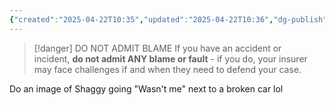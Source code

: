 ```yaml
---
{"created":"2025-04-22T10:35","updated":"2025-04-22T10:36","dg-publish":true,"dg-path":"Zettels/(6) In An Accident Do Not Admit Blame.md","permalink":"/zettels/6-in-an-accident-do-not-admit-blame/","dgPassFrontmatter":true,"noteIcon":"1"}
---
```


> [!danger] DO NOT ADMIT BLAME
> If you have an accident or incident, **do not admit ANY blame or fault** - if you do, your insurer may face challenges if and when they need to defend your case.

Do an image of Shaggy going "Wasn't me" next to a broken car lol 